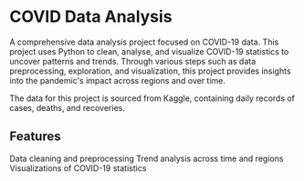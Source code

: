 # COVID Data Analysis
A comprehensive data analysis project focused on COVID-19 data. This project uses Python to clean, analyse, and visualize COVID-19 statistics to uncover patterns and trends. Through various steps such as data preprocessing, exploration, and visualization, this project provides insights into the pandemic's impact across regions and over time.

The data for this project is sourced from Kaggle, containing daily records of cases, deaths, and recoveries.

## Features
 Data cleaning and preprocessing
 Trend analysis across time and regions
 Visualizations of COVID-19 statistics

